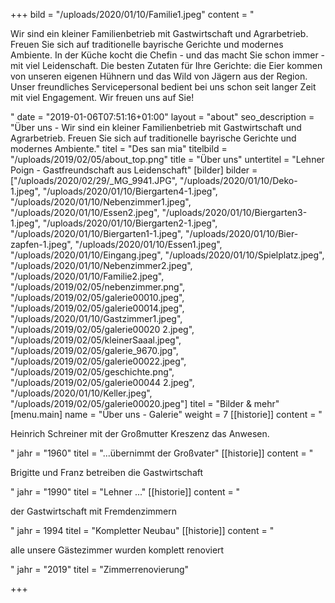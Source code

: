 +++
bild = "/uploads/2020/01/10/Familie1.jpeg"
content = "<p>Wir sind ein kleiner Familienbetrieb mit Gastwirtschaft und Agrarbetrieb. Freuen Sie sich auf traditionelle bayrische Gerichte und modernes Ambiente. In der Küche kocht die Chefin - und das macht Sie schon immer - mit viel Leidenschaft. Die besten Zutaten für Ihre Gerichte: die Eier kommen von unseren eigenen Hühnern und das Wild von Jägern aus der Region. Unser freundliches Servicepersonal bedient bei uns schon seit langer Zeit mit viel Engagement. Wir freuen uns auf Sie!</p>"
date = "2019-01-06T07:51:16+01:00"
layout = "about"
seo_description = "Über uns - Wir sind ein kleiner Familienbetrieb mit Gastwirtschaft und Agrarbetrieb. Freuen Sie sich auf traditionelle bayrische Gerichte und modernes Ambiente."
titel = "Des san mia"
titelbild = "/uploads/2019/02/05/about_top.png"
title = "Über uns"
untertitel = "Lehner Poign - Gastfreundschaft aus Leidenschaft"
[bilder]
bilder = ["/uploads/2020/02/29/_MG_9941.JPG", "/uploads/2020/01/10/Deko-1.jpeg", "/uploads/2020/01/10/Biergarten4-1.jpeg", "/uploads/2020/01/10/Nebenzimmer1.jpeg", "/uploads/2020/01/10/Essen2.jpeg", "/uploads/2020/01/10/Biergarten3-1.jpeg", "/uploads/2020/01/10/Biergarten2-1.jpeg", "/uploads/2020/01/10/Biergarten1-1.jpeg", "/uploads/2020/01/10/Bier-zapfen-1.jpeg", "/uploads/2020/01/10/Essen1.jpeg", "/uploads/2020/01/10/Eingang.jpeg", "/uploads/2020/01/10/Spielplatz.jpeg", "/uploads/2020/01/10/Nebenzimmer2.jpeg", "/uploads/2020/01/10/Familie2.jpeg", "/uploads/2019/02/05/nebenzimmer.png", "/uploads/2019/02/05/galerie00010.jpeg", "/uploads/2019/02/05/galerie00014.jpeg", "/uploads/2020/01/10/Gastzimmer1.jpeg", "/uploads/2019/02/05/galerie00020 2.jpeg", "/uploads/2019/02/05/kleinerSaaal.jpeg", "/uploads/2019/02/05/galerie_9670.jpg", "/uploads/2019/02/05/galerie00022.jpeg", "/uploads/2019/02/05/geschichte.png", "/uploads/2019/02/05/galerie00044 2.jpeg", "/uploads/2020/01/10/Keller.jpeg", "/uploads/2019/02/05/galerie00020.jpeg"]
titel = "Bilder & mehr"
[menu.main]
name = "Über uns - Galerie"
weight = 7
[[historie]]
content = "<p>Heinrich Schreiner mit der Großmutter Kreszenz das Anwesen.</p>"
jahr = "1960"
titel = "...übernimmt der Großvater"
[[historie]]
content = "<p>Brigitte und Franz betreiben die Gastwirtschaft</p>"
jahr = "1990"
titel = "Lehner ..."
[[historie]]
content = "<p>der Gastwirtschaft mit Fremdenzimmern</p>"
jahr = 1994
titel = "Kompletter Neubau"
[[historie]]
content = "<p>alle unsere Gästezimmer wurden komplett renoviert</p>"
jahr = "2019"
titel = "Zimmerrenovierung"

+++
